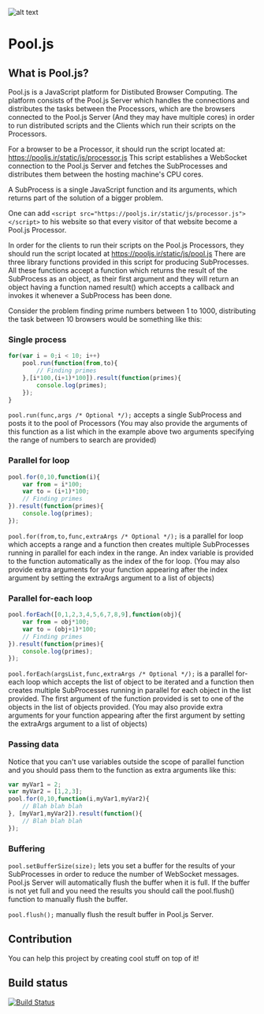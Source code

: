 ![alt text](https://cloud.githubusercontent.com/assets/4275654/25073821/f59bdf3e-2303-11e7-8ec7-c562c0dc24e8.png "Pool.js")
# Pool.js
## What is Pool.js?
Pool.js is a JavaScript platform for Distibuted Browser Computing. The platform consists of the Pool.js Server which handles the connections and distributes the tasks between the Processors, which are the browsers connected to the Pool.js Server (And they may have multiple cores) in order to run distributed scripts and the Clients which run their scripts on the Processors.

For a browser to be a Processor, it should run the script located at: https://pooljs.ir/static/js/processor.js This script establishes a WebSocket connection to the Pool.js Server and fetches the SubProcesses and distributes them between the hosting machine's CPU cores.

A SubProcess is a single JavaScript function and its arguments, which returns part of the solution of a bigger problem.

One can add `<script src="https://pooljs.ir/static/js/processor.js"></script>` to his website so that every visitor of that website become a Pool.js Processor.

In order for the clients to run their scripts on the Pool.js Processors, they should run the script located at https://pooljs.ir/static/js/pool.js There are three library functions provided in this script for producing SubProcesses. All these functions accept a function which returns the result of the SubProcess as an object, as their first argument and they will return an object having a function named result() which accepts a callback and invokes it whenever a SubProcess has been done.

Consider the problem finding prime numbers between 1 to 1000, distributing the task between 10 browsers would be something like this:

### Single process

```javascript
for(var i = 0;i < 10; i++)
	pool.run(function(from,to){
		// Finding primes
	},[i*100,(i+1)*100]).result(function(primes){
		console.log(primes);
	});
}
```

`pool.run(func,args /* Optional */);` accepts a single SubProcess and posts it to the pool of Processors (You may also provide the arguments of this function as a list which in the example above two arguments specifying the range of numbers to search are provided)

### Parallel for loop

```javascript
pool.for(0,10,function(i){
	var from = i*100;
	var to = (i+1)*100;
	// Finding primes
}).result(function(primes){
	console.log(primes);
});
```
	
`pool.for(from,to,func,extraArgs /* Optional */);` is a parallel for loop which accepts a range and a function then creates multiple SubProcesses running in parallel for each index in the range. An index variable is provided to the function automatically as the index of the for loop. (You may also provide extra arguments for your function appearing after the index argument by setting the extraArgs argument to a list of objects)

### Parallel for-each loop

```javascript
pool.forEach([0,1,2,3,4,5,6,7,8,9],function(obj){
	var from = obj*100;
	var to = (obj+1)*100;
	// Finding primes
}).result(function(primes){
	console.log(primes);
});
```
	
`pool.forEach(argsList,func,extraArgs /* Optional */);` is a parallel for-each loop which accepts the list of object to be iterated and a function then creates multiple SubProcesses running in parallel for each object in the list provided. The first argument of the function provided is set to one of the objects in the list of objects provided. (You may also provide extra arguments for your function appearing after the first argument by setting the extraArgs argument to a list of objects)

### Passing data

Notice that you can't use variables outside the scope of parallel function and you should pass them to the function as extra arguments like this:

```javascript
var myVar1 = 2;
var myVar2 = [1,2,3];
pool.for(0,10,function(i,myVar1,myVar2){
	// Blah blah blah
}, [myVar1,myVar2]).result(function(){
	// Blah blah blah
});
```

### Buffering

`pool.setBufferSize(size);` lets you set a buffer for the results of your SubProcesses in order to reduce the number of WebSocket messages. Pool.js Server will automatically flush the buffer when it is full. If the buffer is not yet full and you need the results you should call the pool.flush() function to manually flush the buffer.

`pool.flush();` manually flush the result buffer in Pool.js Server.

## Contribution
You can help this project by creating cool stuff on top of it!
## Build status
[![Build Status](https://travis-ci.org/keyvank/pooljs.svg?branch=master)](https://travis-ci.org/keyvank/pooljs)
